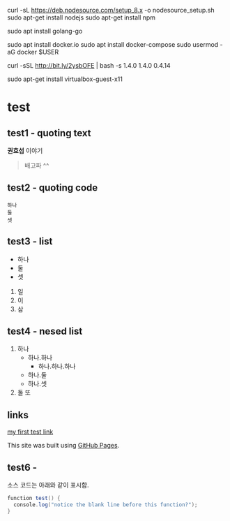curl -sL https://deb.nodesource.com/setup_8.x -o nodesource_setup.sh
sudo apt-get install nodejs
sudo apt-get install npm

sudo apt install golang-go

sudo apt install docker.io
sudo apt install docker-compose
sudo usermod -aG docker $USER

curl -sSL http://bit.ly/2ysbOFE | bash -s 1.4.0 1.4.0 0.4.14



sudo apt-get install virtualbox-guest-x11
# test

## test1 - quoting text
**권효섭** 이야기
> 배고파 ^^

## test2 - quoting code
~~~
하나
둘
셋
~~~

## test3 - list
- 하나
- 둘
- 셋

1. 일
2. 이
3. 삼

## test4 - nesed list
1. 하나
   - 하나.하나
     - 하나.하나.하나
   - 하나.둘
   - 하나.셋
2. 둘
또 

## links
[my first test link](/claiper/README.md)


This site was built using [GitHub Pages](https://pages.github.com/).

## test6 - 
소스 코드는 아래와 같이 표시함.
```java
function test() {
  console.log("notice the blank line before this function?");
}
```
